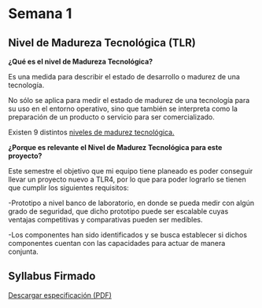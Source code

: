 # Semana 1

## Nivel de Madureza Tecnológica (TLR)

**¿Qué es el nivel de Madureza Tecnológica?** 

Es una medida para describir el estado de desarrollo o madurez de una tecnología.

No sólo se aplica para medir el estado de madurez de una tecnología para su uso en el entorno operativo, sino que también se interpreta como la preparación de un producto o servicio para ser comercializado.

Existen 9 distintos [niveles de madurez tecnológica.](https://www.ayming.es/insights-y-noticias/noticias/trl-technology-readiness-levels/)


**¿Porque es relevante el Nivel de Madurez Tecnológica para este proyecto?** 

Este semestre el objetivo que mi equipo tiene planeado es poder conseguir llevar un proyecto nuevo a TLR4, por lo que para poder lograrlo se tienen que cumplir los siguientes requisitos:

-Prototipo a nivel banco de laboratorio, en donde se pueda medir con algún grado de seguridad, que dicho prototipo puede ser escalable cuyas ventajas competitivas y comparativas pueden ser medibles.

-Los componentes han sido identificados y se busca establecer si dichos componentes cuentan con las capacidades para actuar de manera conjunta.



## Syllabus Firmado




[Descargar especificación (PDF)](../recursos/archivos/syllabus.pdf)

